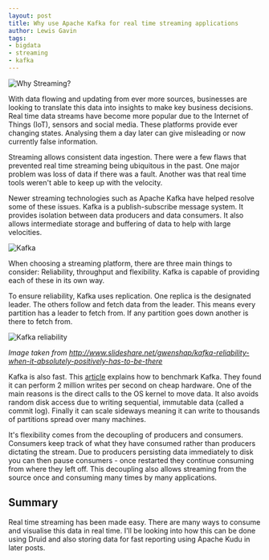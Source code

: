 ```yaml
---
layout: post
title: Why use Apache Kafka for real time streaming applications
author: Lewis Gavin
tags:
- bigdata
- streaming
- kafka
---
```


![Why Streaming?](https://www.lewisgavin.co.uk/images/streaming.jpg)

With data flowing and updating from ever more sources, businesses are looking to translate this data into insights to make key business decisions. Real time data streams have become more popular due to the Internet of Things (IoT), sensors and social media. These platforms provide ever changing states. Analysing them a day later can give misleading or now currently false information.

Streaming allows consistent data ingestion. There were a few flaws that prevented real time streaming being ubiquitous in the past. One major problem was loss of data if there was a fault. Another was that real time tools weren't able to keep up with the velocity.

Newer streaming technologies such as Apache Kafka have helped resolve some of these issues. Kafka is a publish-subscribe message system. It provides isolation between data producers and data consumers. It also allows intermediate storage and buffering of data to help with large velocities. 

![Kafka](https://www.lewisgavin.co.uk/images/kafka.jpg)

When choosing a streaming platform, there are three main things to consider: Reliability, throughput and flexibility. Kafka is capable of providing each of these in its own way.

To ensure reliability, Kafka uses replication. One replica is the designated leader. The others follow and fetch data from the leader. This means every partition has a leader to fetch from. If any partition goes down another is there to fetch from.

![Kafka reliability](https://www.lewisgavin.co.uk/images/kafka_reliability.jpg) 

_Image taken from http://www.slideshare.net/gwenshap/kafka-reliability-when-it-absolutely-positively-has-to-be-there_

Kafka is also fast. This [article](https://engineering.linkedin.com/kafka/benchmarking-apache-kafka-2-million-writes-second-three-cheap-machines) explains how to benchmark Kafka. They found it can perform 2 million writes per second on cheap hardware. One of the main reasons is the direct calls to the OS kernel to move data. It also avoids random disk access due to writing sequential, immutable data (called a commit log). Finally it can scale sideways meaning it can write to thousands of partitions spread over many machines.

It's flexibility comes from the decoupling of producers and consumers. Consumers keep track of what they have consumed rather than producers dictating the stream. Due to producers persisting data immediately to disk you can then pause consumers - once restarted they continue consuming from where they left off. This decoupling also allows streaming from the source once and consuming many times by many applications.

## Summary

Real time streaming has been made easy. There are many ways to consume and visualise this data in real time. I'll be looking into how this can be done using Druid and also storing data for fast reporting using Apache Kudu in later posts.

